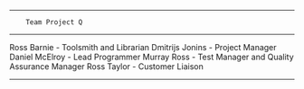 ------------------------------------------------
		Team Project Q
------------------------------------------------

Ross Barnie	-	Toolsmith and Librarian
Dmitrijs Jonins	- 	Project Manager
Daniel McElroy 	- 	Lead Programmer
Murray Ross    	-  	Test Manager and Quality Assurance Manager
Ross Taylor    	-	Customer Liaison

------------------------------------------------
